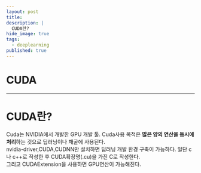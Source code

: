 ```yaml
---
layout: post
title: 
description: |
  CUDA란?
hide_image: true
tags:
  - deeplearning
published: true
---
```


# CUDA
* * *

# CUDA란?
Cuda는 NVIDIA에서 개발한 GPU 개발 툴. Cuda사용 목적은 **많은 양의 연산을 동시에 처리**하는 것으로 딥러닝이나 채굴에 사용된다.   
nvidia-driver,CUDA,CUDNN만 설치하면 딥러닝 개발 환경 구축이 가능하다. 
일단 c나 c++로 작성한 후 CUDA확장명(.cu)을 가진 C로 작성한다.   
그리고 CUDAExtension을 사용하면 GPU연산이 가능해진다. 

